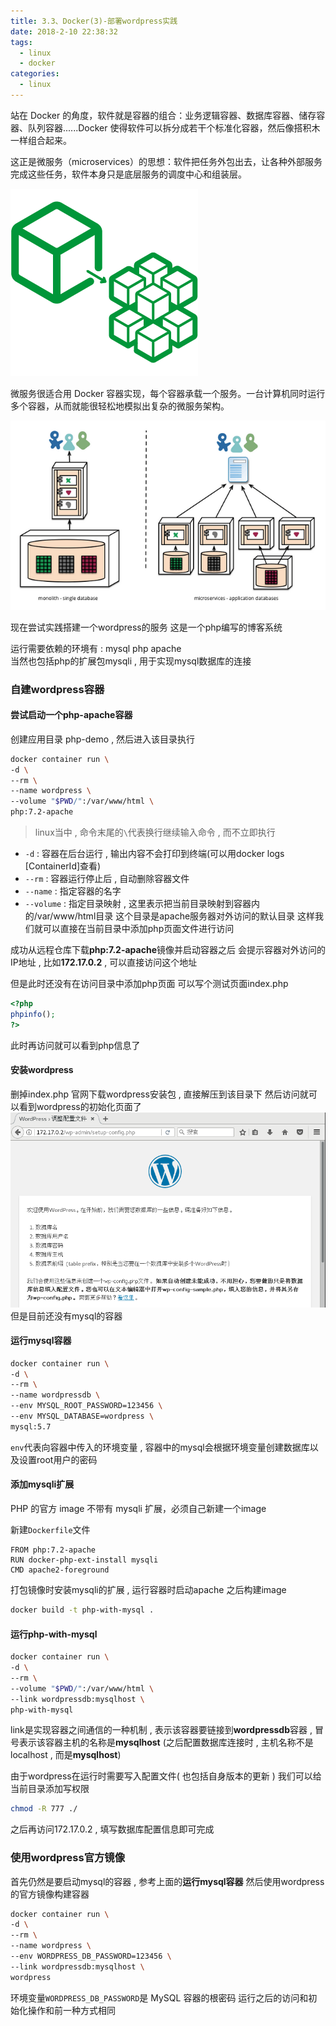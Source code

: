 ```yaml
---
title: 3.3、Docker(3)-部署wordpress实践
date: 2018-2-10 22:38:32
tags: 
  - linux
  - docker
categories: 
  - linux
---
```

站在 Docker 的角度，软件就是容器的组合：业务逻辑容器、数据库容器、储存容器、队列容器......Docker 使得软件可以拆分成若干个标准化容器，然后像搭积木一样组合起来。

这正是微服务（microservices）的思想：软件把任务外包出去，让各种外部服务完成这些任务，软件本身只是底层服务的调度中心和组装层。
<!-- more -->
![微服务](/images/linux/20180505231057.png)

微服务很适合用 Docker 容器实现，每个容器承载一个服务。一台计算机同时运行多个容器，从而就能很轻松地模拟出复杂的微服务架构。

![应用解耦](/images/linux/20180505231120.png)


现在尝试实践搭建一个wordpress的服务
这是一个php编写的博客系统

运行需要依赖的环境有 : mysql  php  apache  
当然也包括php的扩展包mysqli , 用于实现mysql数据库的连接

### 自建wordpress容器

#### 尝试启动一个php-apache容器
创建应用目录 php-demo , 然后进入该目录执行
```bash
docker container run \
-d \
--rm \
--name wordpress \
--volume "$PWD/":/var/www/html \
php:7.2-apache
```
> linux当中 , 命令末尾的`\`代表换行继续输入命令 , 而不立即执行

+ `-d` : 容器在后台运行 , 输出内容不会打印到终端(可以用docker logs [ContainerId]查看)
+ `--rm` : 容器运行停止后 , 自动删除容器文件
+ `--name` : 指定容器的名字
+ `--volume` : 指定目录映射 , 这里表示把当前目录映射到容器内的/var/www/html目录
这个目录是apache服务器对外访问的默认目录
这样我们就可以直接在当前目录中添加php页面文件进行访问

成功从远程仓库下载**php:7.2-apache**镜像并启动容器之后
会提示容器对外访问的IP地址 , 比如**172.17.0.2** , 可以直接访问这个地址

但是此时还没有在访问目录中添加php页面
可以写个测试页面index.php
```php
<?php
phpinfo();
?>
```
此时再访问就可以看到php信息了

#### 安装wordpress
删掉index.php
官网下载wordpress安装包 , 直接解压到该目录下
然后访问就可以看到wordpress的初始化页面了
![wordpress_init](/images/linux/wordpress_init.png)
但是目前还没有mysql的容器

#### 运行mysql容器
```bash
docker container run \
-d \
--rm \
--name wordpressdb \
--env MYSQL_ROOT_PASSWORD=123456 \
--env MYSQL_DATABASE=wordpress \
mysql:5.7
```
`env`代表向容器中传入的环境变量 , 容器中的mysql会根据环境变量创建数据库以及设置root用户的密码

#### 添加mysqli扩展
PHP 的官方 image 不带有 mysqli 扩展，必须自己新建一个image

新建`Dockerfile`文件
```
FROM php:7.2-apache
RUN docker-php-ext-install mysqli
CMD apache2-foreground
```
打包镜像时安装mysqli的扩展 , 运行容器时启动apache
之后构建image
```bash
docker build -t php-with-mysql .
```

#### 运行php-with-mysql
```bash
docker container run \
-d \
--rm \
--volume "$PWD/":/var/www/html \
--link wordpressdb:mysqlhost \
php-with-mysql
```
link是实现容器之间通信的一种机制 , 表示该容器要链接到**wordpressdb**容器 , 冒号表示该容器主机的名称是**mysqlhost**
(之后配置数据库连接时 , 主机名称不是localhost , 而是**mysqlhost**)

由于wordpress在运行时需要写入配置文件( 也包括自身版本的更新 )
我们可以给当前目录添加写权限
```bash
chmod -R 777 ./
```

之后再访问172.17.0.2 , 填写数据库配置信息即可完成

### 使用wordpress官方镜像
首先仍然是要启动mysql的容器 , 参考上面的**运行mysql容器**
然后使用wordpress的官方镜像构建容器
```bash
docker container run \
-d \
--rm \
--name wordpress \
--env WORDPRESS_DB_PASSWORD=123456 \
--link wordpressdb:mysqlhost \
wordpress
```
环境变量`WORDPRESS_DB_PASSWORD`是 MySQL 容器的根密码
运行之后的访问和初始化操作和前一种方式相同
